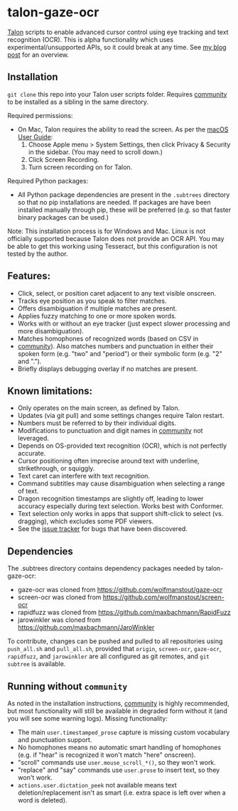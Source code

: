 # talon-gaze-ocr

[Talon](https://talonvoice.com/) scripts to enable advanced cursor control using
eye tracking and text recognition (OCR). This is alpha functionality which uses
experimental/unsupported APIs, so it could break at any time. See
[my blog post](https://handsfreecoding.org/2022/11/27/gaze-ocr-talon-support-and-10-new-features/)
for an overview.

## Installation

`git clone` this repo into your Talon user scripts folder. Requires
[community](https://github.com/talonhub/community) to be installed as a
sibling in the same directory.

Required permissions:

- On Mac, Talon requires the ability to read the screen. As per the
  [macOS User Guide](https://support.apple.com/guide/mac-help/control-access-to-screen-recording-on-mac-mchld6aa7d23/mac):
  1. Choose Apple menu > System Settings, then click Privacy & Security in the sidebar. (You may need to scroll down.)
  2. Click Screen Recording.
  3. Turn screen recording on for Talon.

Required Python packages:

- All Python package dependencies are present in the `.subtrees` directory so
  that no pip installations are needed. If packages are have been installed
  manually through pip, these will be preferred (e.g. so that faster binary
  packages can be used.)

Note: This installation process is for Windows and Mac. Linux is not officially
supported because Talon does not provide an OCR API. You may be able to get this
working using Tesseract, but this configuration is not tested by the author.

## Features:

- Click, select, or position caret adjacent to any text visible onscreen.
- Tracks eye position as you speak to filter matches.
- Offers disambiguation if multiple matches are present.
- Applies fuzzy matching to one or more spoken words.
- Works with or without an eye tracker (just expect slower processing and more
  disambiguation).
- Matches homophones of recognized words (based on CSV in
- [community](https://github.com/talonhub/community)). Also
  matches numbers and punctuation in either their spoken form (e.g. "two" and
  "period") or their symbolic form (e.g. "2" and ".").
- Briefly displays debugging overlay if no matches are present.

## Known limitations:

- Only operates on the main screen, as defined by Talon.
- Updates (via git pull) and some settings changes require Talon restart.
- Numbers must be referred to by their individual digits.
- Modifications to punctuation and digit names in
  [community](https://github.com/talonhub/community) not leveraged.
- Depends on OS-provided text recognition (OCR), which is not perfectly accurate.
- Cursor positioning often imprecise around text with underline, strikethrough,
  or squiggly.
- Text caret can interfere with text recognition.
- Command subtitles may cause disambiguation when selecting a range of text.
- Dragon recognition timestamps are slightly off, leading to lower accuracy
  especially during text selection. Works best with Conformer.
- Text selection only works in apps that support shift-click to select (vs.
  dragging), which excludes some PDF viewers. 
- See the [issue tracker](https://github.com/wolfmanstout/talon-gaze-ocr/issues)
  for bugs that have been discovered.

## Dependencies

The .subtrees directory contains dependency packages needed by talon-gaze-ocr:

- gaze-ocr was cloned from https://github.com/wolfmanstout/gaze-ocr
- screen-ocr was cloned from https://github.com/wolfmanstout/screen-ocr
- rapidfuzz was cloned from https://github.com/maxbachmann/RapidFuzz
- jarowinkler was cloned from https://github.com/maxbachmann/JaroWinkler

To contribute, changes can be pushed and pulled to all repositories using
`push_all.sh` and `pull_all.sh`, provided that `origin`, `screen-ocr`,
`gaze-ocr`, `rapidfuzz`, and `jarowinkler` are all configured as git remotes,
and `git subtree` is available.

## Running without `community`

As noted in the installation instructions,
[community](https://github.com/talonhub/community) is highly recommended,
but most functionality will still be available in degraded form without it (and
you will see some warning logs). Missing functionality:

- The main `user.timestamped_prose` capture is missing custom vocabulary and
  punctuation support.
- No homophones means no automatic smart handling of homophones (e.g. if "hear"
  is recognized it won't match "here" onscreen).
- "scroll" commands use `user.mouse_scroll_*()`, so they won't work.
- "replace" and "say" commands use `user.prose` to insert text, so they won't
  work.
- `actions.user.dictation_peek` not available means text
  deletion/replacement isn't as smart (i.e. extra space is left over when a word
  is deleted).
